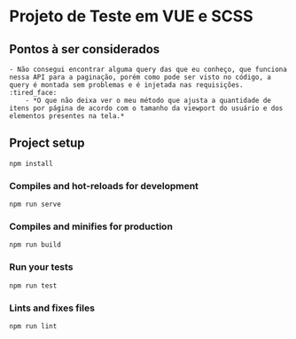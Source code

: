 # Projeto de Teste em VUE e SCSS


## Pontos à ser considerados
```
- Não consegui encontrar alguma query das que eu conheço, que funciona nessa API para a paginação, porém como pode ser visto no código, a query é montada sem problemas e é injetada nas requisições. :tired_face:
    - *O que não deixa ver o meu método que ajusta a quantidade de itens por página de acordo com o tamanho da viewport do usuário e dos elementos presentes na tela.*
```

## Project setup
```
npm install
```

### Compiles and hot-reloads for development
```
npm run serve
```

### Compiles and minifies for production
```
npm run build
```

### Run your tests
```
npm run test
```

### Lints and fixes files
```
npm run lint
```

<!-- ### Customize configuration
See [Configuration Reference](https://cli.vuejs.org/config/). -->
